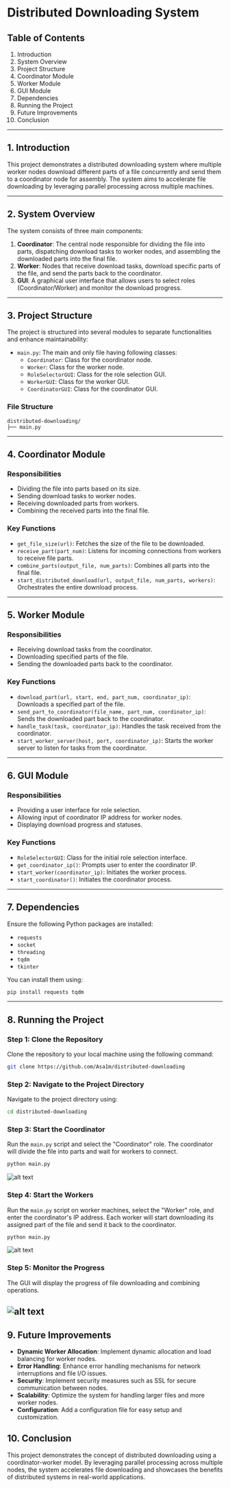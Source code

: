 # Distributed Downloading System

## Table of Contents
1. Introduction
2. System Overview
3. Project Structure
4. Coordinator Module
5. Worker Module
6. GUI Module
7. Dependencies
8. Running the Project
9. Future Improvements
10. Conclusion

---

## 1. Introduction

This project demonstrates a distributed downloading system where multiple worker nodes download different parts of a file concurrently and send them to a coordinator node for assembly. The system aims to accelerate file downloading by leveraging parallel processing across multiple machines.

---

## 2. System Overview

The system consists of three main components:
1. **Coordinator**: The central node responsible for dividing the file into parts, dispatching download tasks to worker nodes, and assembling the downloaded parts into the final file.
2. **Worker**: Nodes that receive download tasks, download specific parts of the file, and send the parts back to the coordinator.
3. **GUI**: A graphical user interface that allows users to select roles (Coordinator/Worker) and monitor the download progress.

---

## 3. Project Structure

The project is structured into several modules to separate functionalities and enhance maintainability:

- `main.py`: The main and only file having following classes:
    - `Coordinator`: Class for the coordinator node.
    - `Worker`: Class for the worker node.
    - `RoleSelectorGUI`: Class for the role selection GUI.
    - `WorkerGUI`: Class for the worker GUI.
    - `CoordinatorGUI`: Class for the coordinator GUI.


### File Structure

```
distributed-downloading/
├── main.py
```

---

## 4. Coordinator Module

### Responsibilities
- Dividing the file into parts based on its size.
- Sending download tasks to worker nodes.
- Receiving downloaded parts from workers.
- Combining the received parts into the final file.

### Key Functions

- `get_file_size(url)`: Fetches the size of the file to be downloaded.
- `receive_part(part_num)`: Listens for incoming connections from workers to receive file parts.
- `combine_parts(output_file, num_parts)`: Combines all parts into the final file.
- `start_distributed_download(url, output_file, num_parts, workers)`: Orchestrates the entire download process.

---

## 5. Worker Module

### Responsibilities
- Receiving download tasks from the coordinator.
- Downloading specified parts of the file.
- Sending the downloaded parts back to the coordinator.

### Key Functions

- `download_part(url, start, end, part_num, coordinator_ip)`: Downloads a specified part of the file.
- `send_part_to_coordinator(file_name, part_num, coordinator_ip)`: Sends the downloaded part back to the coordinator.
- `handle_task(task, coordinator_ip)`: Handles the task received from the coordinator.
- `start_worker_server(host, port, coordinator_ip)`: Starts the worker server to listen for tasks from the coordinator.

---

## 6. GUI Module

### Responsibilities
- Providing a user interface for role selection.
- Allowing input of coordinator IP address for worker nodes.
- Displaying download progress and statuses.

### Key Functions

- `RoleSelectorGUI`: Class for the initial role selection interface.
- `get_coordinator_ip()`: Prompts user to enter the coordinator IP.
- `start_worker(coordinator_ip)`: Initiates the worker process.
- `start_coordinator()`: Initiates the coordinator process.

---

## 7. Dependencies

Ensure the following Python packages are installed:

- `requests`
- `socket`
- `threading`
- `tqdm`
- `tkinter`

You can install them using:
```sh
pip install requests tqdm
```

---

## 8. Running the Project

### Step 1: Clone the Repository
Clone the repository to your local machine using the following command:
```sh
git clone https://github.com/Asa1m/distributed-downloading
```

### Step 2: Navigate to the Project Directory
Navigate to the project directory using:
```sh
cd distributed-downloading
```


### Step 3: Start the Coordinator
Run the `main.py` script and select the "Coordinator" role. The coordinator will divide the file into parts and wait for workers to connect.
```sh
python main.py
```
![alt text](readme/image.png)

### Step 4: Start the Workers
Run the `main.py` script on worker machines, select the "Worker" role, and enter the coordinator's IP address. Each worker will start downloading its assigned part of the file and send it back to the coordinator.
```sh
python main.py
```
![alt text](readme/image2.png)

### Step 5: Monitor the Progress
The GUI will display the progress of file downloading and combining operations. 

![alt text](readme/image3.png)
---

## 9. Future Improvements

- **Dynamic Worker Allocation**: Implement dynamic allocation and load balancing for worker nodes.
- **Error Handling**: Enhance error handling mechanisms for network interruptions and file I/O issues.
- **Security**: Implement security measures such as SSL for secure communication between nodes.
- **Scalability**: Optimize the system for handling larger files and more worker nodes.
- **Configuration**: Add a configuration file for easy setup and customization.

## 10. Conclusion

This project demonstrates the concept of distributed downloading using a coordinator-worker model. By leveraging parallel processing across multiple nodes, the system accelerates file downloading and showcases the benefits of distributed systems in real-world applications.